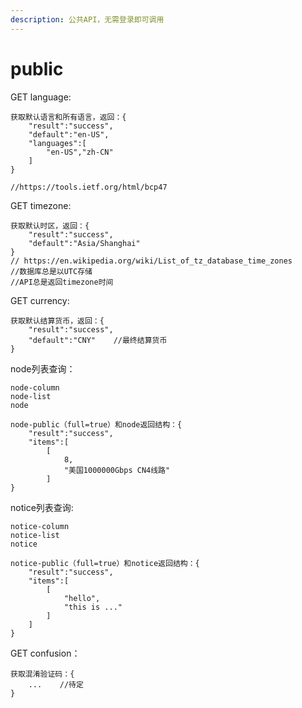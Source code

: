 ```yaml
---
description: 公共API，无需登录即可调用
---
```


# public

GET language:

```text
获取默认语言和所有语言，返回：{
    "result":"success",
    "default":"en-US",
    "languages":[
        "en-US","zh-CN"
    ]
}

//https://tools.ietf.org/html/bcp47
```

GET timezone:

```text
获取默认时区，返回：{
    "result":"success",
    "default":"Asia/Shanghai"
}
// https://en.wikipedia.org/wiki/List_of_tz_database_time_zones
//数据库总是以UTC存储
//API总是返回timezone时间
```

GET currency:

```text
获取默认结算货币，返回：{
    "result":"success",
    "default":"CNY"    //最终结算货币
}
```

node列表查询：

```text
node-column
node-list
node

node-public（full=true）和node返回结构：{
    "result":"success",
    "items":[
        [
            8,
            "美国1000000Gbps CN4线路"
        ]
}
```

notice列表查询:

```text
notice-column
notice-list
notice

notice-public（full=true）和notice返回结构：{
    "result":"success",
    "items":[
        [
            "hello",
            "this is ..."
        ]
    ]
}
```

GET confusion：

```text
获取混淆验证码：{
    ...    //待定
}
```

